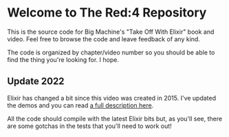 # Welcome to The Red:4 Repository

This is the source code for Big Machine's "Take Off With Elixir" book and video. Feel free to browse the code and leave feedback of any kind.

The code is organized by chapter/video number so you should be able to find the thing you're looking for. I hope. 

## Update 2022

Elixir has changed a bit since this video was created in 2015. I've updated the demos and you can read [a full description here](https://github.com/bigmachine-io/taking-off/discussions/14).

All the code should compile with the latest Elixir bits but, as you'll see, there are some gotchas in the tests that you'll need to work out!